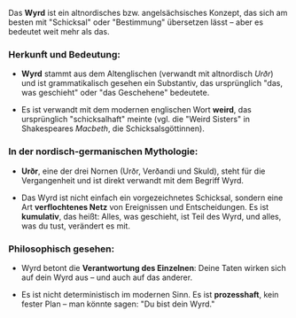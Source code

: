 Das **Wyrd** ist ein altnordisches bzw. angelsächsisches Konzept, das sich am besten mit "Schicksal" oder "Bestimmung" übersetzen lässt – aber es bedeutet weit mehr als das.

### Herkunft und Bedeutung:

- **Wyrd** stammt aus dem Altenglischen (verwandt mit altnordisch _Urðr_) und ist grammatikalisch gesehen ein Substantiv, das ursprünglich "das, was geschieht" oder "das Geschehene" bedeutete.
    
- Es ist verwandt mit dem modernen englischen Wort **weird**, das ursprünglich "schicksalhaft" meinte (vgl. die "Weird Sisters" in Shakespeares _Macbeth_, die Schicksalsgöttinnen).
    

### In der nordisch-germanischen Mythologie:

- **Urðr**, eine der drei Nornen (Urðr, Verðandi und Skuld), steht für die Vergangenheit und ist direkt verwandt mit dem Begriff Wyrd.
    
- Das Wyrd ist nicht einfach ein vorgezeichnetes Schicksal, sondern eine Art **verflochtenes Netz** von Ereignissen und Entscheidungen. Es ist **kumulativ**, das heißt: Alles, was geschieht, ist Teil des Wyrd, und alles, was du tust, verändert es mit.
    

### Philosophisch gesehen:

- Wyrd betont die **Verantwortung des Einzelnen**: Deine Taten wirken sich auf dein Wyrd aus – und auch auf das anderer.
    
- Es ist nicht deterministisch im modernen Sinn. Es ist **prozesshaft**, kein fester Plan – man könnte sagen: "Du bist dein Wyrd."